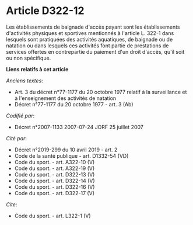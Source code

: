 # Article D322-12

Les établissements de baignade d'accès payant sont les établissements d'activités physiques et sportives mentionnés à
l'article L. 322-1 dans lesquels sont pratiquées des activités aquatiques, de baignade ou de natation ou dans lesquels ces
activités font partie de prestations de services offertes en contrepartie du paiement d'un droit d'accès, qu'il soit ou non
spécifique.

**Liens relatifs à cet article**

_Anciens textes_:

  - Art. 3 du décret n°77-1177 du 20 octobre 1977 relatif à la surveillance et à l'enseignement des activités de natation
  - Décret n°77-1177 du 20 octobre 1977 - art. 3 (Ab)

_Codifié par_:

  - Décret n°2007-1133 2007-07-24 JORF 25 juillet 2007

_Cité par_:

  - Décret n°2019-299 du 10 avril 2019 - art. 2
  - Code de la santé publique - art. D1332-54 (VD)
  - Code du sport. - art. A322-10 (V)
  - Code du sport. - art. A322-19 (V)
  - Code du sport. - art. D322-13 (V)
  - Code du sport. - art. D322-14 (V)
  - Code du sport. - art. D322-16 (V)
  - Code du sport. - art. D322-17 (V)

_Cite_:

  - Code du sport. - art. L322-1 (V)
